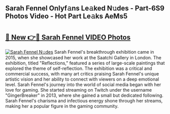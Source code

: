 ## Sarah Fennel Onlyf𝚊ns Le𝚊ked N𝚞des - Part-6S9 Photos Video - Hot Part Le𝚊ks AeMs5

# <h2><a href="http://ac13284.deff.icu/?id=Sarah+Fennel">🔗 New 👉🔴 Sarah Fennel VIDEO Photos</a></h2>

[![Sarah Fennel N𝚞des](https://i.imgur.com/rIISA9y.gif)](http://ac13284.deff.icu/?id=Sarah+Fennel)
Sarah Fennel's breakthrough exhibition came in 2015, when she showcased her work at the Saatchi Gallery in London. The exhibition, titled "Reflections," featured a series of large-scale paintings that explored the theme of self-reflection. The exhibition was a critical and commercial success, with many art critics praising Sarah Fennel's unique artistic vision and her ability to connect with viewers on a deep emotional level. Sarah Fennel's journey into the world of social media began with her love for gaming. She started streaming on Twitch under the username "GingerBreaker" in 2013, where she gained a small but dedicated following. Sarah Fennel's charisma and infectious energy shone through her streams, making her a popular figure in the gaming community.
